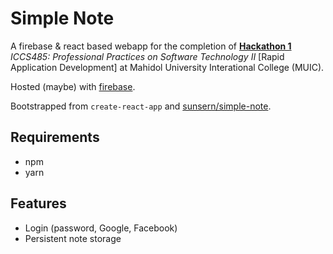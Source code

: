 # Simple Note
A firebase & react based webapp for the completion of **[Hackathon 1](https://github.com/sunsern/simple-note/blob/17b144575d66d188ad08141b9050fc2a1ba75b4d/hackathon.md)** _ICCS485: Professional Practices on Software Technology II_
\[Rapid Application Development\] at Mahidol University Interational College (MUIC).

Hosted (maybe) with [firebase](https://simple-note-c09c8.firebaseapp.com/).

Bootstrapped from `create-react-app` and [sunsern/simple-note](https://github.com/sunsern/simple-note).

## Requirements
 - npm
 - yarn

## Features
 - Login (password, Google, Facebook)
 - Persistent note storage



